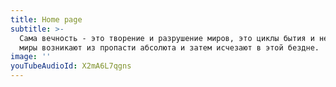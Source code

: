 ```yaml
---
title: Home page
subtitle: >-
  Сама вечность - это творение и разрушение миров, это циклы бытия и небытия;
  миры возникают из пропасти абсолюта и затем исчезают в этой бездне.
image: ''
youTubeAudioId: X2mA6L7qgns
---
```


